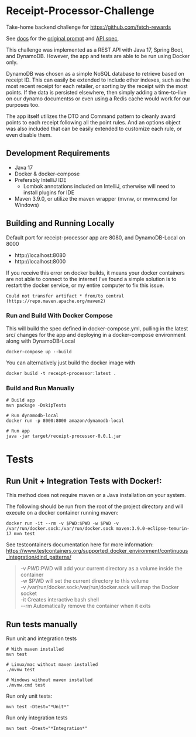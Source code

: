 # Receipt-Processor-Challenge

Take-home backend challenge for https://github.com/fetch-rewards

See [docs](docs) for the [original prompt](docs/OriginalPrompt.md) and [API spec](docs/api.yml),

This challenge was implemented as a REST API with Java 17, Spring Boot, and DynamoDB. However, the app and tests
are able to be run using Docker only.

DynamoDB was chosen as a simple NoSQL database to retrieve based on receipt ID. This can easily be extended to include
other indexes, such as the most recent receipt for each retailer, or sorting by the receipt with the most points. If the
data is persisted elsewhere, then simply adding a time-to-live on
our dynamo documentss or even using a Redis cache would work for our purposes too.

The app itself utilizes the DTO and Command pattern to cleanly award points to each receipt following all the point
rules. And an options object was also included that can be easily extended to customize each rule, or even disable them.

## Development Requirements

* Java 17
* Docker & docker-compose
* Preferably IntelliJ IDE
    * Lombok annotations included on IntelliJ, otherwise will need to install plugins for IDE
* Maven 3.9.0, or utilize the maven wrapper (mvnw, or mvnw.cmd for Windows)

## Building and Running Locally

Default port for receipt-processor app are 8080, and DynamoDB-Local on 8000

* http://localhost:8080
* http://localhost:8000

If you receive this error on docker builds, it means your docker containers are not able to connect to the internet
I've found a simple solution is to restart the docker service, or my entire computer to fix this issue.

```
Could not transfer artifact * from/to central (https://repo.maven.apache.org/maven2)
```

### Run and Build With Docker Compose

This will build the spec defined in docker-compose.yml, pulling in the latest src/ changes for the app and deploying in
a docker-compose environment along with DynamoDB-Local

```
docker-compose up --build
```

You can alternatively just build the docker image with

```
docker build -t receipt-processor:latest .
```

### Build and Run Manually

```
# Build app
mvn package -DskipTests

# Run dynamodb-local
docker run -p 8000:8000 amazon/dynamodb-local

# Run app
java -jar target/receipt-processor-0.0.1.jar
```

# Tests

## Run Unit + Integration Tests with Docker!:

This method does not require maven or a Java installation on your system.

The following should be run from the root of the project directory and will execute on a docker container running maven:

```
docker run -it --rm -v $PWD:$PWD -w $PWD -v /var/run/docker.sock:/var/run/docker.sock maven:3.9.0-eclipse-temurin-17 mvn test
```

See testcontainers documentation here for more information:
https://www.testcontainers.org/supported_docker_environment/continuous_integration/dind_patterns/
> -v $PWD:$PWD will add your current directory as a volume inside the container \
> -w $PWD will set the current directory to this volume \
> -v /var/run/docker.sock:/var/run/docker.sock will map the Docker socket \
> -it Creates interactive bash shell \
> --rm Automatically remove the container when it exits

## Run tests manually

Run unit and integration tests

```
# With maven installed
mvn test

# Linux/mac without maven installed
./mvnw test

# Windows without maven installed
./mvnw.cmd test
```

Run only unit tests:

```
mvn test -Dtest="*Unit*"
```

Run only integration tests

```
mvn test -Dtest="*Integration*"
```